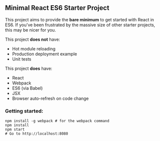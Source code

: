 ## Minimal React ES6 Starter Project

This project aims to provide the **bare minimum** to get started with React in ES6.
If you've been frustrated by the massive size of other starter projects, this may
be nicer for you.  

This project **does not** have:

 * Hot module reloading
 * Production deployment example
 * Unit tests

This project **does** have:

 * React
 * Webpack
 * ES6 (via Babel)
 * JSX
 * Browser auto-refresh on code change

### Getting started:

```
npm install -g webpack # for the webpack command
npm install
npm start
# Go to http://localhost:8080
```
